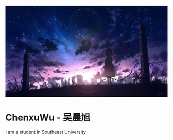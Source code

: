 ![](./_Pictures/title_image.jpg) 
# ChenxuWu - 吴晨旭

I am a student in Southeast University  
<br>


